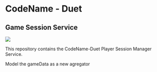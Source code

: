 #  CodeName - Duet
## Game Session Service
 

![](https://github.com/codename-duet/game-session-service/workflows/Java%20CI%20with%20Maven/badge.svg)

This repository contains the CodeName-Duet Player Session Manager Service.

Model the gameData as a new agregator